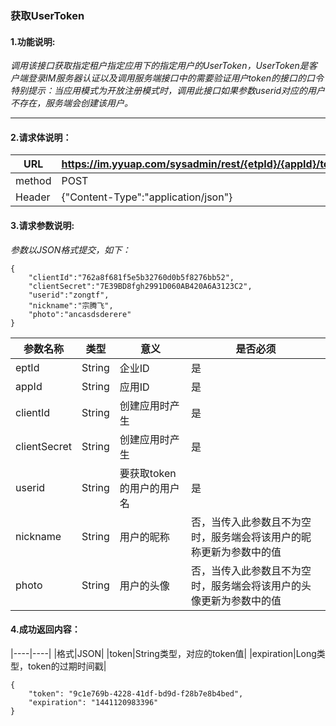 ### 获取UserToken

#### 1.功能说明:
*调用该接口获取指定租户指定应用下的指定用户的UserToken，UserToken是客户端登录IM服务器认证以及调用服务端接口中的需要验证用户token的接口的口令*
*特别提示：当应用模式为开放注册模式时，调用此接口如果参数userid对应的用户不存在，服务端会创建该用户。*
***

#### 2.请求体说明：


|URL|https://im.yyuap.com/sysadmin/rest/{etpId}/{appId}/token|
|----|----|
|method|POST|
|Header|{"Content-Type":"application/json"}|

#### 3.请求参数说明:
*参数以JSON格式提交，如下：*

	{
		"clientId":"762a8f681f5e5b32760d0b5f8276bb52",
		"clientSecret":"7E39BD8fgh2991D060AB420A6A3123C2",
		"userid":"zongtf",
		"nickname":"宗腾飞",
		"photo":"ancasdsderere"
	}

|参数名称|类型|意义|是否必须|
|----|----|----|----|
|eptId|String|企业ID|是|
|appId|String|应用ID|是|
|clientId|String|创建应用时产生|是|
|clientSecret|String|创建应用时产生|是|
|userid|String|要获取token的用户的用户名|是|
|nickname|String|用户的昵称|否，当传入此参数且不为空时，服务端会将该用户的昵称更新为参数中的值|
|photo|String|用户的头像|否，当传入此参数且不为空时，服务端会将该用户的头像更新为参数中的值|

#### 4.成功返回内容：

|----|----|
|格式|JSON|
|token|String类型，对应的token值|
|expiration|Long类型，token的过期时间戳|


	{
  		"token": "9c1e769b-4228-41df-bd9d-f28b7e8b4bed",
  		"expiration": "1441120983396"
	}
